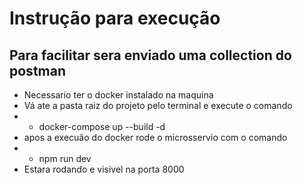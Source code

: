 # Instrução para execução

## Para facilitar sera enviado uma collection do postman
- Necessario ter o docker instalado na maquina
- Vá ate a pasta raiz do projeto pelo terminal e execute o comando
- - docker-compose up --build -d
- apos a execuão do docker rode o microsservio com o comando
- - npm run dev
- Estara rodando e visivel na porta 8000
